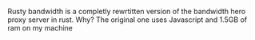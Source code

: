 Rusty bandwidth is a completly rewrtitten version of the bandwidth hero proxy server in rust. Why? The original one uses Javascript and 1.5GB of ram on my machine
